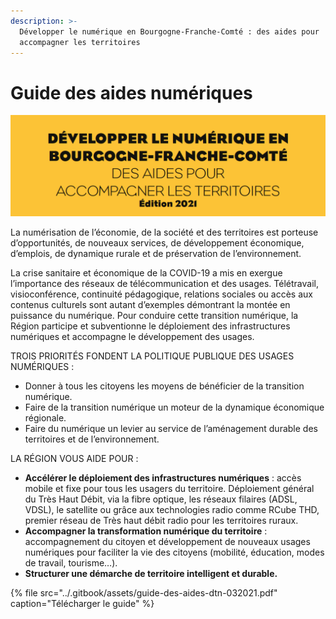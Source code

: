 ```yaml
---
description: >-
  Développer le numérique en Bourgogne-Franche-Comté : des aides pour
  accompagner les territoires
---
```


# Guide des aides numériques

![R&#xE9;gion Bourgogne-Franche-Comt&#xE9;](../.gitbook/assets/guide-des-aides-numeriques-bfc.png)

La numérisation de l’économie, de la société et des territoires est porteuse d’opportunités, de nouveaux services, de développement économique, d’emplois, de dynamique rurale et de préservation de l’environnement. 

La crise sanitaire et économique de la COVID-19 a mis en exergue l’importance des réseaux de télécommunication et des usages. Télétravail, visioconférence, continuité pédagogique, relations sociales ou accès aux contenus culturels sont autant d’exemples démontrant la montée en puissance du numérique. Pour conduire cette transition numérique, la Région participe et subventionne le déploiement des infrastructures numériques et accompagne le développement des usages.

TROIS PRIORITÉS FONDENT LA POLITIQUE PUBLIQUE DES USAGES NUMÉRIQUES :

* Donner à tous les citoyens les moyens de bénéficier de la transition numérique.
* Faire de la transition numérique un moteur de la dynamique économique régionale.
* Faire du numérique un levier au service de l’aménagement durable des territoires et de l’environnement.

LA RÉGION VOUS AIDE POUR :

* **Accélérer le déploiement des infrastructures numériques** : accès mobile et fixe pour tous les usagers du territoire. Déploiement général du Très Haut Débit, via la fibre optique, les réseaux filaires \(ADSL, VDSL\), le satellite ou grâce aux technologies radio comme RCube THD, premier réseau de Très haut débit radio pour les territoires ruraux.
* **Accompagner la transformation numérique du territoire** : accompagnement du citoyen et développement de nouveaux usages numériques pour faciliter la vie des citoyens \(mobilité, éducation, modes de travail, tourisme…\).
* **Structurer une démarche de territoire intelligent et durable.**

{% file src="../.gitbook/assets/guide-des-aides-dtn-032021.pdf" caption="Télécharger le guide" %}





